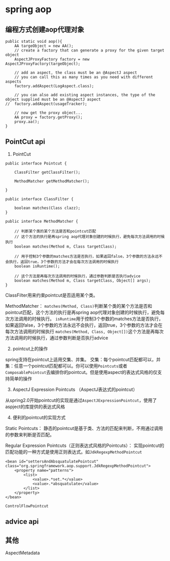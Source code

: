 # spring aop

## 编程方式创建aop代理对象

```
public static void aop(){
	AA targeObject = new AA();
	// create a factory that can generate a proxy for the given target object
	AspectJProxyFactory factory = new AspectJProxyFactory(targeObject);

	// add an aspect, the class must be an @AspectJ aspect
	// you can call this as many times as you need with different aspects
	factory.addAspect(LogAspect.class);

	// you can also add existing aspect instances, the type of the object supplied must be an @AspectJ aspect
//  factory.addAspect(usageTracker);

	// now get the proxy object...
	AA proxy = factory.getProxy();
	proxy.aa();
}
```

## PointCut api

1. PointCut
```
public interface Pointcut {

    ClassFilter getClassFilter();

    MethodMatcher getMethodMatcher();

}

public interface ClassFilter {

    boolean matches(Class clazz);
}

public interface MethodMatcher {
	
	// 判断某个类的某个方法是否和pointcut匹配
	// 这个方法的执行是再spring aop代理对象创建的时候执行，避免每次方法调用的时候执行
    boolean matches(Method m, Class targetClass);

	// 用于控制3个参数的matches方法是否执行，如果返回false，3个参数的方法永远不会执行，返回true，3个参数的方法才会在每次方法调用的时候执行
    boolean isRuntime();

	// 这个方法是再每次方法调用的时候执行，通过参数判断是否执行advice
    boolean matches(Method m, Class targetClass, Object[] args);
}
```


ClassFilter用来约束pointcut是否适用某个类。

MethodMatcher：
	`matches(Method, Class)`判断某个类的某个方法是否和pointcut匹配，这个方法的执行是再spring aop代理对象创建的时候执行，避免每次方法调用的时候执行。
	`isRuntime`用于控制3个参数的matches方法是否执行，如果返回false，3个参数的方法永远不会执行，返回true，3个参数的方法才会在每次方法调用的时候执行
	`matches(Method, Class, Object[])`这个方法是再每次方法调用的时候执行，通过参数判断是否执行advice


2. pointcut上的操作

spring支持在pointcut上适用交集、并集。
交集：每个pointcut匹配都可以，并集：任意一个pointcut匹配都可以。你可以使用`Pointcuts`或者`ComposablePointcut`去编排你的pointcut。但是使用aspect的表达式风格的仅支持简单的操作

3. AspectJ Expression Pointcuts （AspectJ表达式的pointcut）

从spring2.0开始pointcut的实现是通过`AspectJExpressionPointcut`，使用了aspject的库提供的表达式风格

4. 便利的pointcut的实现方式

Static Pointcuts：
	静态的pointcut是基于类、方法的匹配来判断，不用通过调用的参数来判断是否匹配。

Regular Expression Pointcuts（正则表达式风格的Pointcuts）：
	实现pointcut的匹配功能的一种方式是使用正则表达式。如`JdkRegexpMethodPointcut`

```
<bean id="settersAndAbsquatulatePointcut" class="org.springframework.aop.support.JdkRegexpMethodPointcut">
    <property name="patterns">
        <list>
            <value>.*set.*</value>
            <value>.*absquatulate</value>
        </list>
    </property>
</bean>
```

	ControlFlowPointcut
	
## advice api

































## 其他
AspectMetadata















